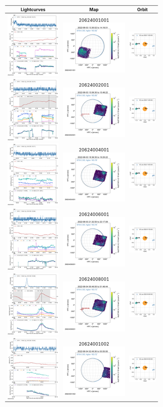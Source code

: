 |  Lightcurves |  Map | Orbit |
|:---:|:---:|:---:|
|![](ltc_20220603_1325_20624001001_ngs.png)|20624001001<br/>![](map_20220603_1325_20624001001_ngs.png)|![](orbeph_20220603_1325_20624001001_ngs.png)|
|![](ltc_20220603_1500_20624002001_ngs.png)|20624002001<br/>![](map_20220603_1500_20624002001_ngs.png)|![](orbeph_20220603_1500_20624002001_ngs.png)|
|![](ltc_20220603_1830_20624004001_ngs.png)|20624004001<br/>![](map_20220603_1830_20624004001_ngs.png)|![](orbeph_20220603_1830_20624004001_ngs.png)|
|![](ltc_20220603_2125_20624006001_ngs.png)|20624006001<br/>![](map_20220603_2125_20624006001_ngs.png)|![](orbeph_20220603_2125_20624006001_ngs.png)|
|![](ltc_20220604_0040_20624008001_ngs.png)|20624008001<br/>![](map_20220604_0040_20624008001_ngs.png)|![](orbeph_20220604_0040_20624008001_ngs.png)|
|![](ltc_20220604_0240_20624001002_ngs.png)|20624001002<br/>![](map_20220604_0240_20624001002_ngs.png)|![](orbeph_20220604_0240_20624001002_ngs.png)|
